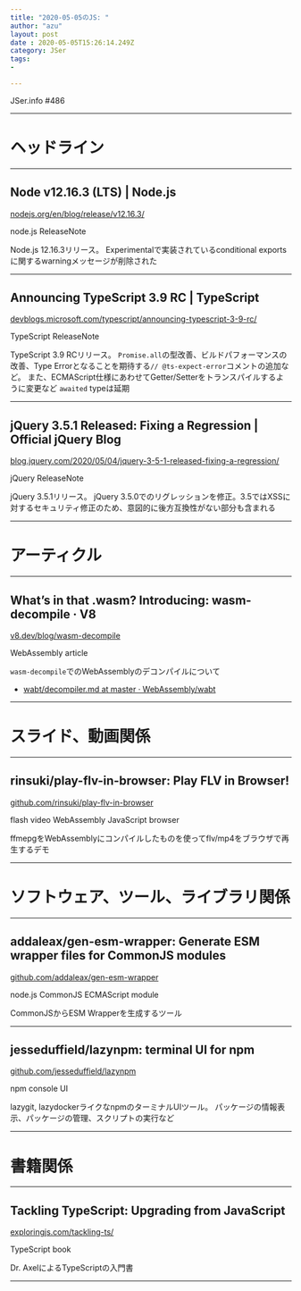 ```yaml
---
title: "2020-05-05のJS: "
author: "azu"
layout: post
date : 2020-05-05T15:26:14.249Z
category: JSer
tags:
-

---
```


JSer.info #486

----

<h1 class="site-genre">ヘッドライン</h1>

----

## Node v12.16.3 (LTS) | Node.js
[nodejs.org/en/blog/release/v12.16.3/](https://nodejs.org/en/blog/release/v12.16.3/ "Node v12.16.3 (LTS) | Node.js")
<p class="jser-tags jser-tag-icon"><span class="jser-tag">node.js</span> <span class="jser-tag">ReleaseNote</span></p>

Node.js 12.16.3リリース。
Experimentalで実装されているconditional exportsに関するwarningメッセージが削除された


----

## Announcing TypeScript 3.9 RC | TypeScript
[devblogs.microsoft.com/typescript/announcing-typescript-3-9-rc/](https://devblogs.microsoft.com/typescript/announcing-typescript-3-9-rc/ "Announcing TypeScript 3.9 RC | TypeScript")
<p class="jser-tags jser-tag-icon"><span class="jser-tag">TypeScript</span> <span class="jser-tag">ReleaseNote</span></p>

TypeScript 3.9 RCリリース。
`Promise.all`の型改善、ビルドパフォーマンスの改善、Type Errorとなることを期待する`// @ts-expect-error`コメントの追加など。 また、ECMAScript仕様にあわせてGetter/Setterをトランスパイルするように変更など
`awaited` typeは延期


----

## jQuery 3.5.1 Released: Fixing a Regression | Official jQuery Blog
[blog.jquery.com/2020/05/04/jquery-3-5-1-released-fixing-a-regression/](http://blog.jquery.com/2020/05/04/jquery-3-5-1-released-fixing-a-regression/ "jQuery 3.5.1 Released: Fixing a Regression | Official jQuery Blog")
<p class="jser-tags jser-tag-icon"><span class="jser-tag">jQuery</span> <span class="jser-tag">ReleaseNote</span></p>

jQuery 3.5.1リリース。
jQuery 3.5.0でのリグレッションを修正。3.5ではXSSに対するセキュリティ修正のため、意図的に後方互換性がない部分も含まれる


----
<h1 class="site-genre">アーティクル</h1>

----

## What’s in that .wasm? Introducing: wasm-decompile · V8
[v8.dev/blog/wasm-decompile](https://v8.dev/blog/wasm-decompile "What’s in that .wasm? Introducing: wasm-decompile · V8")
<p class="jser-tags jser-tag-icon"><span class="jser-tag">WebAssembly</span> <span class="jser-tag">article</span></p>

`wasm-decompile`でのWebAssemblyのデコンパイルについて

- [wabt/decompiler.md at master · WebAssembly/wabt](https://github.com/WebAssembly/wabt/blob/master/docs/decompiler.md "wabt/decompiler.md at master · WebAssembly/wabt")

----
<h1 class="site-genre">スライド、動画関係</h1>

----

## rinsuki/play-flv-in-browser: Play FLV in Browser!
[github.com/rinsuki/play-flv-in-browser](https://github.com/rinsuki/play-flv-in-browser "rinsuki/play-flv-in-browser: Play FLV in Browser!")
<p class="jser-tags jser-tag-icon"><span class="jser-tag">flash</span> <span class="jser-tag">video</span> <span class="jser-tag">WebAssembly</span> <span class="jser-tag">JavaScript</span> <span class="jser-tag">browser</span></p>

ffmepgをWebAssemblyにコンパイルしたものを使ってflv/mp4をブラウザで再生するデモ


----
<h1 class="site-genre">ソフトウェア、ツール、ライブラリ関係</h1>

----

## addaleax/gen-esm-wrapper: Generate ESM wrapper files for CommonJS modules
[github.com/addaleax/gen-esm-wrapper](https://github.com/addaleax/gen-esm-wrapper "addaleax/gen-esm-wrapper: Generate ESM wrapper files for CommonJS modules")
<p class="jser-tags jser-tag-icon"><span class="jser-tag">node.js</span> <span class="jser-tag">CommonJS</span> <span class="jser-tag">ECMAScript</span> <span class="jser-tag">module</span></p>

CommonJSからESM Wrapperを生成するツール


----

## jesseduffield/lazynpm: terminal UI for npm
[github.com/jesseduffield/lazynpm](https://github.com/jesseduffield/lazynpm "jesseduffield/lazynpm: terminal UI for npm")
<p class="jser-tags jser-tag-icon"><span class="jser-tag">npm</span> <span class="jser-tag">console</span> <span class="jser-tag">UI</span></p>

lazygit, lazydockerライクなnpmのターミナルUIツール。
パッケージの情報表示、パッケージの管理、スクリプトの実行など


----
<h1 class="site-genre">書籍関係</h1>

----

## Tackling TypeScript: Upgrading from JavaScript
[exploringjs.com/tackling-ts/](https://exploringjs.com/tackling-ts/ "Tackling TypeScript: Upgrading from JavaScript")
<p class="jser-tags jser-tag-icon"><span class="jser-tag">TypeScript</span> <span class="jser-tag">book</span></p>

Dr. AxelによるTypeScriptの入門書


----

